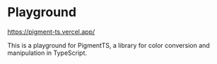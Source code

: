 # Playground

https://pigment-ts.vercel.app/

This is a playground for PigmentTS, a library for color conversion and manipulation in TypeScript.
